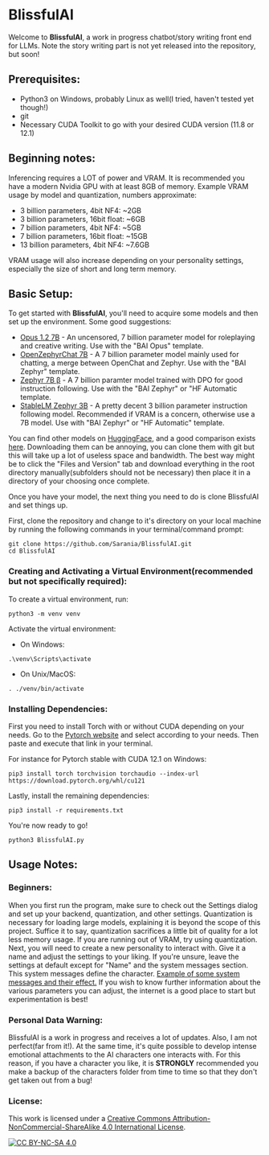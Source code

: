 # BlissfulAI

Welcome to **BlissfulAI**, a work in progress chatbot/story writing front end for LLMs. Note the story writing part is not yet released into the repository, but soon!

## Prerequisites:
- Python3 on Windows, probably Linux as well(I tried, haven't tested yet though!)
- git
- Necessary CUDA Toolkit to go with your desired CUDA version (11.8 or 12.1)

## Beginning notes:

Inferencing requires a LOT of power and VRAM. It is recommended you have a modern Nvidia GPU with at least 8GB of memory. Example VRAM usage by model and quantization, numbers approximate:

- 3 billion parameters, 4bit NF4: ~2GB
- 3 billion parameters, 16bit float: ~6GB
- 7 billion parameters, 4bit NF4: ~5GB
- 7 billion parameters, 16bit float: ~15GB
- 13 billion parameters, 4bit NF4: ~7.6GB

VRAM usage will also increase depending on your personality settings, especially the size of short and long term memory.

## Basic Setup:

To get started with **BlissfulAI**, you'll need to acquire some models and then set up the environment. Some good suggestions:

- [Opus 1.2 7B](https://huggingface.co/dreamgen/opus-v1.2-7b) - An uncensored, 7 billion parameter model for roleplaying and creative writing. Use with the "BAI Opus" template.
- [OpenZephyrChat 7B](https://huggingface.co/Fredithefish/OpenZephyrChat-v0.2) - A 7 billion parameter model mainly used for chatting, a merge between OpenChat and Zephyr. Use with the "BAI Zephyr" template.
- [Zephyr 7B β](https://huggingface.co/HuggingFaceH4/zephyr-7b-beta) - A 7 billion paramter model trained with DPO for good instruction following. Use with the "BAI Zephyr" or "HF Automatic template.
- [StableLM Zephyr 3B](https://huggingface.co/stabilityai/stablelm-zephyr-3b) - A pretty decent 3 billion parameter instruction following model. Recommended if VRAM is a concern, otherwise use a 7B model. Use with "BAI Zephyr" or "HF Automatic" template.

You can find other models on [HuggingFace](https://huggingface.co/models?sort=trending), and a good comparison exists [here](https://www.reddit.com/r/LocalLLaMA/comments/17fhp9k/huge_llm_comparisontest_39_models_tested_7b70b/). Downloading them can be annoying, you can clone them with git but this will take up a lot of useless space and bandwidth. The best way might be to click the "Files and Version" tab and download everything in the root directory manually(subfolders should not be necessary) then place it in a directory of your choosing once complete.


Once you have your model, the next thing you need to do is clone BlissfulAI and set things up.

First, clone the repository and change to it's directory on your local machine by running the following commands in your terminal/command prompt:

```
git clone https://github.com/Sarania/BlissfulAI.git
cd BlissfulAI
```

### Creating and Activating a Virtual Environment(recommended but not specifically required):

To create a virtual environment, run:

```python3 -m venv venv```


Activate the virtual environment:

- On Windows:

```.\venv\Scripts\activate```

- On Unix/MacOS:

```. ./venv/bin/activate```

### Installing Dependencies:

First you need to install Torch with or without CUDA depending on your needs. Go to the [Pytorch website](https://pytorch.org/get-started/locally/) and select according to your needs. Then paste and execute that link in your terminal.

For instance for Pytorch stable with CUDA 12.1 on Windows:

```pip3 install torch torchvision torchaudio --index-url https://download.pytorch.org/whl/cu121```

Lastly, install the remaining dependencies:

```pip3 install -r requirements.txt```

You're now ready to go!

```python3 BlissfulAI.py```

## Usage Notes:

### Beginners:

When you first run the program, make sure to check out the Settings dialog and set up your backend, quantization, and other settings. Quantization is necessary for loading large models, explaining it is beyond the scope of this project. Suffice it to say, quantization sacrifices a little bit of quality for a lot less memory usage. If you are running out of VRAM, try using quantization. Next, you will need to create a new personality to interact with. Give it a name and adjust the settings to your liking. If you're unsure, leave the settings at default except for "Name" and the system messages section. This system messages define the character. [Example of some system messages and their effect.](/resources/baiexample.png) If you wish to know further information about the various parameters you can adjust, the internet is a good place to start but experimentation is best!

### Personal Data Warning:

BlissfulAI is a work in progress and receives a lot of updates. Also, I am not perfect(far from it!). At the same time, it's quite possible to develop intense emotional attachments to the AI characters one interacts with. For this reason, if you have a character you like, it is **STRONGLY** recommended you make a backup of the characters folder from time to time so that they don't get taken out from a bug! 

### License:

This work is licensed under a [Creative Commons Attribution-NonCommercial-ShareAlike 4.0 International License][cc-by-nc-sa].

[![CC BY-NC-SA 4.0][cc-by-nc-sa-image]][cc-by-nc-sa]

[cc-by-nc-sa]: http://creativecommons.org/licenses/by-nc-sa/4.0/
[cc-by-nc-sa-image]: https://licensebuttons.net/l/by-nc-sa/4.0/88x31.png
[cc-by-nc-sa-shield]: https://img.shields.io/badge/License-CC%20BY--NC--SA%204.0-lightgrey.svg
